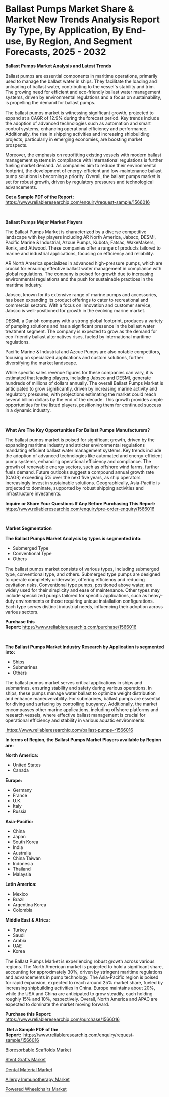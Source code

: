 <p><h1>Ballast Pumps Market Share & Market New Trends Analysis Report By Type, By Application, By End-use, By Region, And Segment Forecasts, 2025 - 2032</h1></p><p><strong>Ballast Pumps Market Analysis and Latest Trends</strong></p>
<p><p>Ballast pumps are essential components in maritime operations, primarily used to manage the ballast water in ships. They facilitate the loading and unloading of ballast water, contributing to the vessel's stability and trim. The growing need for efficient and eco-friendly ballast water management systems, driven by environmental regulations and a focus on sustainability, is propelling the demand for ballast pumps.</p><p>The ballast pumps market is witnessing significant growth, projected to expand at a CAGR of 12.9% during the forecast period. Key trends include the adoption of advanced technologies such as automation and smart control systems, enhancing operational efficiency and performance. Additionally, the rise in shipping activities and increasing shipbuilding projects, particularly in emerging economies, are boosting market prospects.</p><p>Moreover, the emphasis on retrofitting existing vessels with modern ballast management systems in compliance with international regulations is further fueling market demand. As companies aim to reduce their environmental footprint, the development of energy-efficient and low-maintenance ballast pump solutions is becoming a priority. Overall, the ballast pumps market is set for robust growth, driven by regulatory pressures and technological advancements.</p></p>
<p><strong>Get a Sample PDF of the Report:&nbsp;</strong> <a href="https://www.reliableresearchiq.com/enquiry/request-sample/1566016?utm_campaign=3071&utm_medium=2&utm_source=Github&utm_content=ia&utm_term=08042025&utm_id=ballast-pumps">https://www.reliableresearchiq.com/enquiry/request-sample/1566016</a></p>
<p>&nbsp;</p>
<p><strong>Ballast Pumps Major Market Players</strong></p>
<p><p>The Ballast Pumps Market is characterized by a diverse competitive landscape with key players including AR North America, Jabsco, DESMI, Pacific Marine & Industrial, Azcue Pumps, Kubota, Fatsac, WakeMakers, Ronix, and Attwood. These companies offer a range of products tailored to marine and industrial applications, focusing on efficiency and reliability.</p><p>AR North America specializes in advanced high-pressure pumps, which are crucial for ensuring effective ballast water management in compliance with global regulations. The company is poised for growth due to increasing environmental regulations and the push for sustainable practices in the maritime industry.</p><p>Jabsco, known for its extensive range of marine pumps and accessories, has been expanding its product offerings to cater to recreational and commercial sectors. With a focus on innovation and customer service, Jabsco is well-positioned for growth in the evolving marine market.</p><p>DESMI, a Danish company with a strong global footprint, produces a variety of pumping solutions and has a significant presence in the ballast water treatment segment. The company is expected to grow as the demand for eco-friendly ballast alternatives rises, fueled by international maritime regulations.</p><p>Pacific Marine & Industrial and Azcue Pumps are also notable competitors, focusing on specialized applications and custom solutions, further diversifying the market landscape.</p><p>While specific sales revenue figures for these companies can vary, it is estimated that leading players, including Jabsco and DESMI, generate hundreds of millions of dollars annually. The overall Ballast Pumps Market is anticipated to grow significantly, driven by increasing marine activity and regulatory pressures, with projections estimating the market could reach several billion dollars by the end of the decade. This growth provides ample opportunities for the listed players, positioning them for continued success in a dynamic industry.</p></p>
<p>&nbsp;</p>
<p><strong>What Are The Key Opportunities For Ballast Pumps Manufacturers?</strong></p>
<p><p>The ballast pumps market is poised for significant growth, driven by the expanding maritime industry and stricter environmental regulations mandating efficient ballast water management systems. Key trends include the adoption of advanced technologies like automated and energy-efficient pump systems, enhancing operational efficiency and compliance. The growth of renewable energy sectors, such as offshore wind farms, further fuels demand. Future outlooks suggest a compound annual growth rate (CAGR) exceeding 5% over the next five years, as ship operators increasingly invest in sustainable solutions. Geographically, Asia-Pacific is projected to dominate, supported by robust shipping activities and infrastructure investments.</p></p>
<p><strong>Inquire or Share Your Questions If Any Before Purchasing This Report:</strong> <a href="https://www.reliableresearchiq.com/enquiry/pre-order-enquiry/1566016?utm_campaign=3071&utm_medium=2&utm_source=Github&utm_content=ia&utm_term=08042025&utm_id=ballast-pumps">https://www.reliableresearchiq.com/enquiry/pre-order-enquiry/1566016</a></p>
<p>&nbsp;</p>
<p><strong>Market Segmentation</strong></p>
<p><strong>The Ballast Pumps Market Analysis by types is segmented into:</strong></p>
<p><ul><li>Submerged Type</li><li>Conventional Type</li><li>Others</li></ul></p>
<p><p>The ballast pumps market consists of various types, including submerged type, conventional type, and others. Submerged type pumps are designed to operate completely underwater, offering efficiency and reducing cavitation risks. Conventional type pumps, positioned above water, are widely used for their simplicity and ease of maintenance. Other types may include specialized pumps tailored for specific applications, such as heavy-duty environments or those requiring unique installation configurations. Each type serves distinct industrial needs, influencing their adoption across various sectors.</p></p>
<p><strong>Purchase this Report:&nbsp;</strong><a href="https://www.reliableresearchiq.com/purchase/1566016?utm_campaign=3071&utm_medium=2&utm_source=Github&utm_content=ia&utm_term=08042025&utm_id=ballast-pumps">https://www.reliableresearchiq.com/purchase/1566016</a></p>
<p>&nbsp;</p>
<p><strong>The Ballast Pumps Market Industry Research by Application is segmented into:</strong></p>
<p><ul><li>Ships</li><li>Submarines</li><li>Others</li></ul></p>
<p><p>The ballast pumps market serves critical applications in ships and submarines, ensuring stability and safety during various operations. In ships, these pumps manage water ballast to optimize weight distribution and enhance maneuverability. For submarines, ballast pumps are essential for diving and surfacing by controlling buoyancy. Additionally, the market encompasses other marine applications, including offshore platforms and research vessels, where effective ballast management is crucial for operational efficiency and stability in various aquatic environments.</p></p>
<p><a href="https://www.reliableresearchiq.com/ballast-pumps-r1566016?utm_campaign=3071&utm_medium=2&utm_source=Github&utm_content=ia&utm_term=08042025&utm_id=ballast-pumps">&nbsp;https://www.reliableresearchiq.com/ballast-pumps-r1566016</a></p>
<p><strong>In terms of Region, the Ballast Pumps Market Players available by Region are:</strong></p>
<p>
    <p> <strong> North America: </strong>
        <ul>
            <li>United States</li>
            <li>Canada</li>
        </ul>
        </p> 
    <p> <strong> Europe: </strong>
        <ul>
            <li>Germany</li>
            <li>France</li>
            <li>U.K.</li>
            <li>Italy</li>
            <li>Russia</li>
        </ul>
        </p> 
    <p> <strong> Asia-Pacific: </strong>
        <ul>
            <li>China</li>
            <li>Japan</li>
            <li>South Korea</li>
            <li>India</li>
            <li>Australia</li>
            <li>China Taiwan</li>
            <li>Indonesia</li>
            <li>Thailand</li>
            <li>Malaysia</li>
        </ul>
        </p> 
    <p> <strong> Latin America: </strong>
        <ul>
            <li>Mexico</li>
            <li>Brazil</li>
            <li>Argentina Korea</li>
            <li>Colombia</li>
        </ul>
        </p> 
    <p> <strong> Middle East & Africa: </strong>
        <ul>
            <li>Turkey</li>
            <li>Saudi</li>
            <li>Arabia</li>
            <li>UAE</li>
            <li>Korea</li>
        </ul>
    </p>
    </p>
<p><p>The Ballast Pumps Market is experiencing robust growth across various regions. The North American market is projected to hold a significant share, accounting for approximately 30%, driven by stringent maritime regulations and advancements in pump technology. The Asia-Pacific region is poised for rapid expansion, expected to reach around 25% market share, fueled by increasing shipbuilding activities in China. Europe maintains about 20%, while the USA and China are anticipated to grow steadily, each holding roughly 15% and 10%, respectively. Overall, North America and APAC are expected to dominate the market moving forward.</p></p>
<p><strong>Purchase this Report: </strong><a href="https://www.reliableresearchiq.com/purchase/1566016?utm_campaign=3071&utm_medium=2&utm_source=Github&utm_content=ia&utm_term=08042025&utm_id=ballast-pumps">https://www.reliableresearchiq.com/purchase/1566016</a></p>
<p>&nbsp;<strong>Get a Sample PDF of the Report:&nbsp;&nbsp;</strong><a href="https://www.reliableresearchiq.com/enquiry/request-sample/1566016?utm_campaign=3071&utm_medium=2&utm_source=Github&utm_content=ia&utm_term=08042025&utm_id=ballast-pumps">https://www.reliableresearchiq.com/enquiry/request-sample/1566016</a></p>
<p><strong></strong></p>
<p><p><a href="https://www.linkedin.com/pulse/bioresorbable-scaffolds-market-outlook-anticipated-growth-projected-opx0c?utm_campaign=3071&utm_medium=2&utm_source=Github&utm_content=ia&utm_term=08042025&utm_id=ballast-pumps">Bioresorbable Scaffolds Market</a></p><p><a href="https://www.linkedin.com/pulse/comprehensive-overview-stent-grafts-market-insights-growth-q0mdc?utm_campaign=3071&utm_medium=2&utm_source=Github&utm_content=ia&utm_term=08042025&utm_id=ballast-pumps">Stent Grafts Market</a></p><p><a href="https://www.linkedin.com/pulse/dental-material-market-size-set-accelerate-impressive-wsrgc?utm_campaign=3071&utm_medium=2&utm_source=Github&utm_content=ia&utm_term=08042025&utm_id=ballast-pumps">Dental Material Market</a></p><p><a href="https://www.linkedin.com/pulse/comprehensive-analysis-allergy-immunotherapy-market-macro-bf3ac?utm_campaign=3071&utm_medium=2&utm_source=Github&utm_content=ia&utm_term=08042025&utm_id=ballast-pumps">Allergy Immunotherapy Market</a></p><p><a href="https://www.linkedin.com/pulse/in-depth-powered-wheelchairs-market-review-business-profiles-xzz3c?utm_campaign=3071&utm_medium=2&utm_source=Github&utm_content=ia&utm_term=08042025&utm_id=ballast-pumps">Powered Wheelchairs Market</a></p></p>